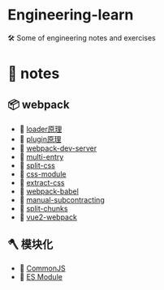 <!--
 * @Author: luoxi
 * @LastEditTime: 2022-06-26 22:48:10
 * @LastEditors: your name
 * @Description: 
-->
# Engineering-learn
 🛠️ Some of engineering notes and exercises 

# 📘 notes

## 📦 webpack
- 📖 [loader原理](./notes/loader.md)  
- 📖 [plugin原理](./notes/plugin.md)  
- 📖 [webpack-dev-server](./dev-server/README.md)  
- 📖 [multi-entry](./multi-entry/webpack.config.js)  
- 📖 [split-css](./split-css/webpack.config.js)  
- 📖 [css-module](./css-module/webpack.config.js)  
- 📖 [extract-css](./extract-css/webpack.config.js)  
- 📖 [webpack-babel](./webpack-babel/webpack.config.js)  
- 📖 [manual-subcontracting](./manual-subcontracting/README.md)  
- 📖 [split-chunks](./split-chunks/webpack.config.js)  
- 📖 [vue2-webpack](./vue2-webpack/webpack.config.js)  

## 🪓 模块化 
- 📖 [CommonJS](./notes/CommonJS.md)  
- 📖 [ES Module](./notes/ESModule.md)  
